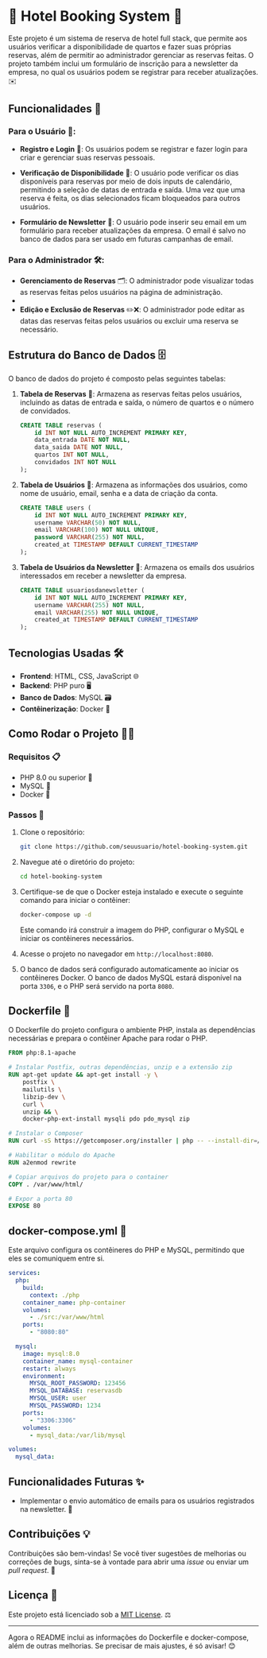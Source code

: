 # 🏨 **Hotel Booking System** 🏨

Este projeto é um sistema de reserva de hotel full stack, que permite aos usuários verificar a disponibilidade de quartos e fazer suas próprias reservas, além de permitir ao administrador gerenciar as reservas feitas. O projeto também inclui um formulário de inscrição para a newsletter da empresa, no qual os usuários podem se registrar para receber atualizações. ✉️

## Funcionalidades 🚀

### Para o Usuário 👤:
- **Registro e Login** 🔑: Os usuários podem se registrar e fazer login para criar e gerenciar suas reservas pessoais.

- **Verificação de Disponibilidade** 📅: O usuário pode verificar os dias disponíveis para reservas por meio de dois inputs de calendário, permitindo a seleção de datas de entrada e saída. Uma vez que uma reserva é feita, os dias selecionados ficam bloqueados para outros usuários.

- **Formulário de Newsletter** 📰: O usuário pode inserir seu email em um formulário para receber atualizações da empresa. O email é salvo no banco de dados para ser usado em futuras campanhas de email.

### Para o Administrador 🛠️:
- **Gerenciamento de Reservas** 🗂️: O administrador pode visualizar todas as reservas feitas pelos usuários na página de administração.
- 
- **Edição e Exclusão de Reservas** ✏️❌: O administrador pode editar as datas das reservas feitas pelos usuários ou excluir uma reserva se necessário.

## Estrutura do Banco de Dados 🗄️

O banco de dados do projeto é composto pelas seguintes tabelas:

1. **Tabela de Reservas** 📆: Armazena as reservas feitas pelos usuários, incluindo as datas de entrada e saída, o número de quartos e o número de convidados.

    ```sql
    CREATE TABLE reservas (
        id INT NOT NULL AUTO_INCREMENT PRIMARY KEY, 
        data_entrada DATE NOT NULL, 
        data_saida DATE NOT NULL, 
        quartos INT NOT NULL, 
        convidados INT NOT NULL
    );
    ```

2. **Tabela de Usuários** 👥: Armazena as informações dos usuários, como nome de usuário, email, senha e a data de criação da conta.

    ```sql
    CREATE TABLE users (
        id INT NOT NULL AUTO_INCREMENT PRIMARY KEY,
        username VARCHAR(50) NOT NULL,
        email VARCHAR(100) NOT NULL UNIQUE,
        password VARCHAR(255) NOT NULL,
        created_at TIMESTAMP DEFAULT CURRENT_TIMESTAMP
    );
    ```

3. **Tabela de Usuários da Newsletter** 📧: Armazena os emails dos usuários interessados em receber a newsletter da empresa.

    ```sql
    CREATE TABLE usuariosdanewsletter (
        id INT NOT NULL AUTO_INCREMENT PRIMARY KEY,
        username VARCHAR(255) NOT NULL,
        email VARCHAR(255) NOT NULL UNIQUE,
        created_at TIMESTAMP DEFAULT CURRENT_TIMESTAMP
    );
    ```

## Tecnologias Usadas 🛠️

- **Frontend**: HTML, CSS, JavaScript 🌐
- **Backend**: PHP puro 🖥️
- **Banco de Dados**: MySQL 🗃️
- **Contêinerização**: Docker 🐳

## Como Rodar o Projeto 🏃‍♂️

### Requisitos 📋
- PHP 8.0 ou superior 🔧
- MySQL 🐬
- Docker 🐳

### Passos 🔄

1. Clone o repositório:

    ```bash
    git clone https://github.com/seuusuario/hotel-booking-system.git
    ```

2. Navegue até o diretório do projeto:

    ```bash
    cd hotel-booking-system
    ```

3. Certifique-se de que o Docker esteja instalado e execute o seguinte comando para iniciar o contêiner:

    ```bash
    docker-compose up -d
    ```

    Este comando irá construir a imagem do PHP, configurar o MySQL e iniciar os contêineres necessários.

4. Acesse o projeto no navegador em `http://localhost:8080`.

5. O banco de dados será configurado automaticamente ao iniciar os contêineres Docker. O banco de dados MySQL estará disponível na porta `3306`, e o PHP será servido na porta `8080`.

## Dockerfile 🐳

O Dockerfile do projeto configura o ambiente PHP, instala as dependências necessárias e prepara o contêiner Apache para rodar o PHP.

```dockerfile
FROM php:8.1-apache

# Instalar Postfix, outras dependências, unzip e a extensão zip
RUN apt-get update && apt-get install -y \
    postfix \
    mailutils \
    libzip-dev \
    curl \
    unzip && \
    docker-php-ext-install mysqli pdo pdo_mysql zip

# Instalar o Composer
RUN curl -sS https://getcomposer.org/installer | php -- --install-dir=/usr/local/bin --filename=composer

# Habilitar o módulo do Apache
RUN a2enmod rewrite

# Copiar arquivos do projeto para o container
COPY . /var/www/html/

# Expor a porta 80
EXPOSE 80
```

## docker-compose.yml 🔧

Este arquivo configura os contêineres do PHP e MySQL, permitindo que eles se comuniquem entre si.

```yaml
services:
  php:
    build:
      context: ./php
    container_name: php-container
    volumes:
      - ./src:/var/www/html
    ports:
      - "8080:80"

  mysql:
    image: mysql:8.0
    container_name: mysql-container
    restart: always
    environment:
      MYSQL_ROOT_PASSWORD: 123456
      MYSQL_DATABASE: reservasdb
      MYSQL_USER: user
      MYSQL_PASSWORD: 1234
    ports:
      - "3306:3306"
    volumes:
      - mysql_data:/var/lib/mysql

volumes:
  mysql_data:
```

## Funcionalidades Futuras ✨

- Implementar o envio automático de emails para os usuários registrados na newsletter. 📧

## Contribuições 💡

Contribuições são bem-vindas! Se você tiver sugestões de melhorias ou correções de bugs, sinta-se à vontade para abrir uma *issue* ou enviar um *pull request*. 🤝

## Licença 📜

Este projeto está licenciado sob a [MIT License](LICENSE). ⚖️

---

Agora o README inclui as informações do Dockerfile e docker-compose, além de outras melhorias. Se precisar de mais ajustes, é só avisar! 😊
